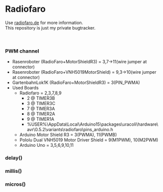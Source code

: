# Radiofaro
Use [radiofaro.de](http://radiofaro.de) for more information.
<br>
This repository is just my private bugtracker. 
<br><br><br>
### PWM channel
- Rasenroboter (RadioFaro+MotorShieldR3) = 3,7->11(wire jumper at connector)
- Rasenroboter (RadioFaro+VNH5019MotorShield) = 9,3->10(wire jumper at connector)
- GartenbahnLok1K (RadioFaro+MotorShieldR3) = 3(PIN_PWMA)
- Used Boards
   - Radiofaro = 2,3,7,8,9
      - 2 @ TIMER3B
      - 3 @ TIMER3C
      - 7 @ TIMER3A
      - 8 @ TIMER2A
      - 9 @ TIMER1A
      - %USER%\AppData\Local\Arduino15\packages\uracoli\hardware\avr\0.5.2\variants\radiofaro\pins_arduino.h
   - Arduino Motor Shield R3 = 3(PWMA), 11(PWMB)
   - Pololu Dual VNH5019 Motor Driver Shield = 9(M1PWM), 10(M2PWM)
   - Arduino Uno = 3,5,6,9,10,11

### delay()
### millis()
### micros()
